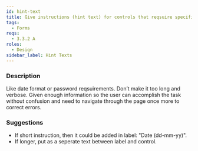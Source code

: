 ```yaml
---
id: hint-text
title: Give instructions (hint text) for controls that reqsuire specific format or rules
tags:
  - Forms
reqs:
  - 3.3.2 A
roles:
  - Design
sidebar_label: Hint Texts
---
```


### Description

Like date format or password reqsuirements. Don’t make it too long and verbose. Given enough information so the user can accomplish the task without confusion and need to navigate through the page once more to correct errors.

### Suggestions

- If short instruction, then it could be added in label: "Date (dd-mm-yy)".
- If longer, put as a seperate text between label and control.
